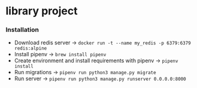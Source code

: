 # library project

### Installation

- Download redis server -> `docker run -t --name my_redis -p 6379:6379 redis:alpine`
- Install pipenv -> `brew install pipenv`
- Create environment and install requirements with pipenv -> `pipenv install`
- Run migrations -> `pipenv run python3 manage.py migrate`
- Run server -> `pipenv run python3 manage.py runserver 0.0.0.0:8000`
